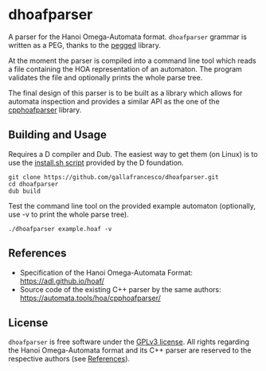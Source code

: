# dhoafparser

A parser for the Hanoi Omega-Automata format. `dhoafparser` grammar is
written as a PEG, thanks to the
[pegged](https://github.com/PhilippeSigaud/Pegged) library.

At the moment the parser is compiled into a command line tool which
reads a file containing the HOA representation of an automaton. The
program validates the file and optionally prints the whole parse tree.

The final design of this parser is to be built as a library which
allows for automata inspection and provides a similar API as the one
of the [cpphoafparser](https://automata.tools/hoa/cpphoafparser/)
library.

## Building and Usage

Requires a D compiler and Dub. The easiest way to get them (on Linux)
is to use the [install.sh script](https://dlang.org/install.html)
provided by the D foundation.

```
git clone https://github.com/gallafrancesco/dhoafparser.git
cd dhoafparser
dub build
```
Test the command line tool on the provided example automaton (optionally, use -v to print the whole parse tree).

```
./dhoafparser example.hoaf -v
```

## References

* Specification of the Hanoi Omega-Automata Format: https://adl.github.io/hoaf/
* Source code of the existing C++ parser by the same authors: https://automata.tools/hoa/cpphoafparser/

## License

`dhoafparser` is free software under the [GPLv3 license](https://www.gnu.org/licenses/gpl-3.0.en.html).
All rights regarding the Hanoi Omega-Automata format and its C++
parser are reserved to the respective authors (see
[References](#References)).

